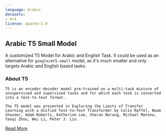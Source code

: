 ```yaml
---
language: Arabic
datasets:
- mc4
license: apache-2.0
---
```


## Arabic T5 Small Model

A customized T5 Model for Arabic and English Task. It could be used as an alternative for `google/mt5-small` model, as it's much smaller and only targets Arabic and English based tasks.

### About T5

```
T5 is an encoder-decoder model pre-trained on a multi-task mixture of unsupervised and supervised tasks and for which each task is converted into a text-to-text format.

The T5 model was presented in Exploring the Limits of Transfer Learning with a Unified Text-to-Text Transformer by Colin Raffel, Noam Shazeer, Adam Roberts, Katherine Lee, Sharan Narang, Michael Matena, Yanqi Zhou, Wei Li, Peter J. Liu.
```

[Read More](https://ai.googleblog.com/2020/02/exploring-transfer-learning-with-t5.html)
